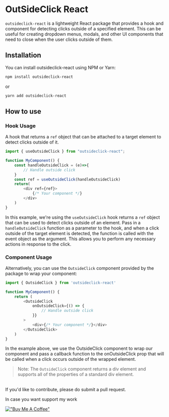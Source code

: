 # OutSideClick React

`outsideclick-react` is a lightweight React package that provides a hook and component for detecting clicks outside of a specified element. This can be useful for creating dropdown menus, modals, and other UI components that need to close when the user clicks outside of them.

## Installation

You can install outsideclick-react using NPM or Yarn:

```bash
npm install outsideclick-react
```

or

```bash
yarn add outsideclick-react
```

## How to use

### Hook Usage

A hook that returns a `ref` object that can be attached to a target element to detect clicks outside of it.

```javascript
import { useOutsideClick } from "outsideclick-react";

function MyComponent() {
    const handleOutsideClick = (e)=>{
        // Handle outside click
    }
    const ref = useOutsideClick(handleOutsideClick)
    return(
        <div ref={ref}>
            {/* Your component */}
        </div>
    )
}
```

In this example, we're using the `useOutsideClick` hook returns a `ref` object that can be used to detect clicks outside of an element. Pass in a `handleOutsideClick` function as a parameter to the hook, and when a click outside of the target element is detected, the function is called with the event object as the argument. This allows you to perform any necessary actions in response to the click.

### Component Usage

Alternatively, you can use the `OutsideClick` component provided by the package to wrap your component:

```javascript
import { OutsideClick } from 'outsideclick-react'

function MyComponent() {
    return (
        <OutsideClick
            onOutsideClick={() => {
                // Handle outside click
            }}
        >
            <div>{/* Your component */}</div>
        </OutsideClick>
    )
}
```

In the example above, we use the OutsideClick component to wrap our component and pass a callback function to the onOutsideClick prop that will be called when a click occurs outside of the wrapped element.

> Note: The `OutsideClick` component returns a div element and supports all of the properties of a standard div element.

<br/>
If you'd like to contribute, please do submit a pull request.

In case you want support my work

[!["Buy Me A Coffee"](https://www.buymeacoffee.com/assets/img/custom_images/orange_img.png)](https://buymeacoffee.com/rashed.iqbal)

